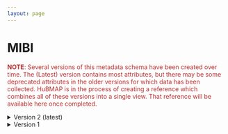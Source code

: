 ```yaml
--- 
layout: page 
---
```

# MIBI

<span style="color:#ba3030"><b>NOTE</b>: Several versions of this metadata schema have been created over time.  The (Latest) version contains most attributes, but there may be some deprecated attributes in the older versions for which data has been collected.  HuBMAP is in the process of creating a reference which combines all of these versions into a single view.  That reference will be available here once completed.</span>

<details markdown="1"><summary> Version 2 (latest) </summary>

## Version 2 (latest) 

| Attribute                                           | Type      | Description                                                                                                                                                                                                                                                                                                                                                                                                                                                                                                                                                                           | Allowable Values                                                          | Required   |
|-----------------------------------------------------|-----------|---------------------------------------------------------------------------------------------------------------------------------------------------------------------------------------------------------------------------------------------------------------------------------------------------------------------------------------------------------------------------------------------------------------------------------------------------------------------------------------------------------------------------------------------------------------------------------------|----------------------------------------------------------------|------------|
| dataset_type                                        | Allowable Value      | The specific type of dataset being produced.                                                                                                                                                                                                                                                                                                                                                                                                                                                                                                                                          | ```10X Multiome``` ```2D Imaging Mass Cytometry``` ```ATACseq``` ```Auto-fluorescence``` ```Cell DIVE``` ```CODEX``` ```Confocal``` ```CosMx``` ```CyCIF``` ```DBiT``` ```DESI``` ```Enhanced Stimulated Raman Spectroscopy (SRS)``` ```GeoMx (nCounter)``` ```GeoMx (NGS)``` ```HiFi-Slide``` ```Histology``` ```LC-MS``` ```Light Sheet``` ```MALDI``` ```MERFISH``` ```MIBI``` ```Molecular Cartography``` ```MUSIC``` ```nanoSPLITS``` ```PhenoCycler``` ```Resolve``` ```RNAseq``` ```RNAseq (with probes)``` ```Second Harmonic Generation (SHG)``` ```SIMS``` ```SNARE-seq2``` ```Stereo-seq``` ```Thick section Multiphoton MxIF``` ```Visium (no probes)``` ```Visium (with probes)``` ```Xenium```| True       |
| analyte_class                                       | Allowable Value      | Analytes are the target molecules being measured with the assay.                                                                                                                                                                                                                                                                                                                                                                                                                                                                                                                      |  ```Chromatin``` ```DNA``` ```DNA + RNA``` ```Endogenous fluorophores``` ```Fluorochrome``` ```Lipid``` ```Metabolite``` ```Nucleic acid and protein``` ```Peptide``` ```Polysaccharide``` ```Protein``` ```RNA  ```| True       |
| acquisition_instrument_vendor                       | Allowable Value      | An acquisition instrument is the device that contains the signal detection hardware and signal processing software. Assays generate signals such as light of various intensities or color or signals representing the molecular mass.                                                                                                                                                                                                                                                                                                                                                 | ```Akoya Biosciences``` ```Andor``` ```BGI Genomics``` ```Bruker``` ```Cytiva``` ```Evident Scientific (Olympus)``` ```GE Healthcare``` ```Hamamatsu``` ```Huron Digital Pathology``` ```Illumina``` ```In-House``` ```Ionpath``` ```Keyence``` ```Leica Biosystems``` ```Leica Microsystems``` ```Motic``` ```NanoString``` ```Resolve Biosciences``` ```Sciex``` ```Standard BioTools (Fluidigm)``` ```Thermo Fisher Scientific``` ```Zeiss Microscopy``` | True       |
| acquisition_instrument_model                        | Allowable Value      | Manufacturers of an acquisition instrument may offer various versions (models) of that instrument with different features or sensitivities. Differences in features or sensitivities may be relevant to processing or interpretation of the data.                                                                                                                                                                                                                                                                                                                                     | ```Aperio AT2``` ```Aperio CS2``` ```Axio Observer 3``` ```Axio Observer 5``` ```Axio Observer 7``` ```Axio Scan.Z1``` ```BZ-X710``` ```BZ-X800``` ```BZ-X810``` ```CosMx Spatial Molecular Imager``` ```Custom: Multiphoton``` ```Digital Spatial Profiler``` ```DM6 B``` ```DNBSEQ-T7``` ```EVOS M7000``` ```HiSeq 2500``` ```HiSeq 4000``` ```Hyperion Imaging System``` ```IN Cell Analyzer 2200``` ```Lightsheet 7``` ```MALDI timsTOF Flex Prototype``` ```MIBIscope``` ```MoticEasyScan One``` ```NanoZoomer 2.0-HT``` ```NanoZoomer S210``` ```NanoZoomer S360``` ```NanoZoomer S60``` ```NanoZoomer-SQ``` ```NextSeq 2000``` ```NextSeq 500``` ```NextSeq 550``` ```NovaSeq 6000``` ```NovaSeq X``` ```NovaSeq X Plus``` ```Orbitrap Eclipse Tribrid``` ```Orbitrap Fusion Lumos Tribrid``` ```Phenocycler-Fusion 1.0``` ```Phenocycler-Fusion 2.0``` ```PhenoImager Fusion``` ```Q Exactive``` ```Q Exactive HF``` ```Q Exactive UHMR``` ```QTRAP 5500``` ```Resolve Biosciences Molecular Cartography``` ```SCN400``` ```STELLARIS 5``` ```TissueScope LE Slide Scanner``` ```Unknown``` ```VS200 Slide Scanner``` ```Xenium Analyzer``` ```Zyla 4.2 sCMOS``` | True       |
| source_storage_duration_value                       | Numeric   | How long was the source material stored, prior to this sample being processed? For assays applied to tissue sections, this would be how long the tissue section (e.g., slide) was stored, prior to the assay beginning (e.g., imaging). For assays applied to suspensions such as sequencing, this would be how long the suspension was stored before library construction began.                                                                                                                                                                                                     |                                                                | True       |
| source_storage_duration_unit                        | Allowable Value      | The time duration unit of measurement                                                                                                                                                                                                                                                                                                                                                                                                                                                                                                                                                 | ```hour``` ```month``` ```day``` ```minute``` ```year``` | True       |
| time_since_acquisition_instrument_calibration_value | Numeric   | The amount of time since the acqusition instrument was last serviced by the vendor. This provides a metric for assessing drift in data capture.                                                                                                                                                                                                                                                                                                                                                                                                                                       |                                                                | False      |
| time_since_acquisition_instrument_calibration_unit  | Allowable Value      | The time unit of measurement                                                                                                                                                                                                                                                                                                                                                                                                                                                                                                                                                          |```Column-by-column``` ```Not applicable``` ```Row-by-row``` ```Snake-by-columns``` ```Snake-by-rows``` | False      |
| preparation_protocol_doi                            | Textfield      | DOI for the protocols.io page that describes the assay or sample procurment and preparation. For example for an imaging assay, the protocol might include staining of a section through the creation of an OME-TIFF file. In this case the protocol would include any image processing steps required to create the OME-TIFF file. Example: https://dx.doi.org/10.17504/protocols.io.eq2lyno9qvx9/v1                                                                                                                                                                                  |                                                                | True       |
| is_targeted                                        | Allowable Value  | Specifies whether or not a specific molecule(s) is/are targeted for detection/measurement by the assay ("Yes" or "No"). The CODEX analyte is protein.                                                                                                                                                                                                                                                                                                                                                                                                                                 | ```Yes``` ```No```                                                           | True       |
| contributors_path                                   | Textfield | The path to the file with the ORCID IDs for all contributors of this dataset (e.g., "./extras/contributors.tsv" or "./contributors.tsv"). This is an internal metadata field that is just used for ingest.                                                                                                                                                                                                                                                                                                                                                                            |                                                                | True       |
| data_path                                           | Textfield | The top level directory containing the raw and/or processed data. For a single dataset upload this might be "." where as for a data upload containing multiple datasets, this would be the directory name for the respective dataset. For instance, if the data is within a directory called "TEST001-RK" use syntax "./TEST001-RK" for this field. If there are multiple directory levels, use the format "./TEST001-RK/Run1/Pass2" in which "Pass2" is the subdirectory where the single dataset's data is stored. This is an internal metadata field that is just used for ingest. |                                                                | True       |
| parent_sample_id                                    | Textfield | Unique HuBMAP or SenNet identifier of the sample (i.e., block, section or suspension) used to perform this assay. For example, for a RNAseq assay, the parent would be the suspension, whereas, for one of the imaging assays, the parent would be the tissue section. If an assay comes from multiple parent samples then this should be a comma separated list. Example: HBM386.ZGKG.235, HBM672.MKPK.442 or SNT232.UBHJ.322, SNT329.ALSK.102                                                                                                                                       |                                                                | True       |
| number_of_antibodies                                | Numeric   | Number of antibodies                                                                                                                                                                                                                                                                                                                                                                                                                                                                                                                                                                  |                                                                | True       |
| number_of_channels                                  | Numeric   | The number of distinct color channels in the image.                                                                                                                                                                                                                                                                                                                                                                                                                                                                                                                                   |                                                                | True       |
| slide_id                                            | Textfield | A unique ID denoting the slide used. This allows users the ability to determine which tissue sections were processed together on the same slide. It is recommended that data providers prefix the ID with the center name, to prevent values overlapping across centers.                                                                                                                                                                                                                                                                                                              |                                                                | True       |
| roi_description                                     | Textfield | A description of the anatomical structure being captured in the region of interest (ROI).                                                                                                                                                                                                                                                                                                                                                                                                                                                                                             |                                                                | True       |
| roi_id                                              | Numeric   | Multiple images are acquired from regions of interest (ROI1, ROI2, ROI3, etc) on a slide. The ROI ID is a number from 1 to N representing the ROI captured on a slide.                                                                                                                                                                                                                                                                                                                                                                                                                |                                                                | True       |
| acquisition_id                                      | Textfield | The acquisition_id refers to the directory containing the ROI images for a slide. Together, the "Acquisition ID" and the "ROI ID" indicate the slide-ROI represented in the image.                                                                                                                                                                                                                                                                                                                                                                                                    |                                                                | True       |
| area_normalized_ion_dose_value                      | Numeric   | Number of primary ions delivered to the sample per unit area.                                                                                                                                                                                                                                                                                                                                                                                                                                                                                                                         |                                                                | True       |
| area_normalized_ion_dose_unit                       | Allowable Value      | Area normalized ion dose unit.                                                                                                                                                                                                                                                                                                                                                                                                                                                                                                                                                        | ```nA*hr/mm2``` | True       |
| data_precision_bytes                                | Numeric   | Numerical data precision in bytes.                                                                                                                                                                                                                                                                                                                                                                                                                                                                                                                                                    |                                                                | True       |
| pixel_dwell_time_value                              | Numeric   | Resident time of primary ion beam on each pixel to ionize it.                                                                                                                                                                                                                                                                                                                                                                                                                                                                                                                         |                                                                | True       |
| pixel_dwell_time_unit                               | Allowable Value      | Pixel dwell time unit.                                                                                                                                                                                                                                                                                                                                                                                                                                                                                                                                                                | ```ms``` | True       |
| antibodies_path                                     | Textfield | This is the location of the antibodies.tsv file relative to the root of the top level of the upload directory structure. This path should begin with "." and would likely be something like "./extras/antibodies.tsv".                                                                                                                                                                                                                                                                                                                                                                |                                                                | True       |
| metadata_schema_id                                  | Textfield | The string that serves as the definitive identifier for the metadata schema version and is readily interpretable by computers for data validation and processing. Example: 22bc762a-5020-419d-b170-24253ed9e8d9                                                                                                                                                                                                                                                                                                                                                                       |                                                                | True       |

</details>


<details markdown="1"><summary> Version 1 </summary>

## Version 1 

| Attribute                      | Type      | Description                                                                                                                                                                                                                                                                                         | Allowable Values                                  | Required   |
|--------------------------------|-----------|-----------------------------------------------------------------------------------------------------------------------------------------------------------------------------------------------------------------------------------------------------------------------------------------------------|--------------------------------------------------|------------|
| version                        | Allowable Value | Version of the schema to use when validating this metadata.                                                                                                                                                                                                                                         | ['1']                                            | True       |
| description                    | Textfield | Free-text description of this assay.                                                                                                                                                                                                                                                                |                                                  | True       |
| donor_id                       | Textfield    | HuBMAP Display ID of the donor of the assayed tissue.                                                                                                                                                                                                                                               |                                                  | True       |
| tissue_id                      | Textfield    | HuBMAP Display ID of the assayed tissue.                                                                                                                                                                                                                                                            |                                                  | True       |
| execution_datetime             | Datetime  | Start date and time of assay, typically a date-time stamped folder generated by the acquisition instrument. YYYY-MM-DD hh:mm, where YYYY is the year, MM is the month with leading 0s, and DD is the day with leading 0s, hh is the hour with leading zeros, mm are the minutes with leading zeros. |                                                  | True       |
| protocols_io_doi               | Textfield    | DOI for protocols.io referring to the protocol for this assay.                                                                                                                                                                                                                                      |                                                  | True       |
| operator                       | Textfield | Name of the person responsible for executing the assay.                                                                                                                                                                                                                                             |                                                  | True       |
| operator_email                 | Textfield    | Email address for the operator.                                                                                                                                                                                                                                                                     |                                                  | True       |
| pi                             | Textfield | Name of the principal investigator responsible for the data.                                                                                                                                                                                                                                        |                                                  | True       |
| pi_email                       | Textfield    | Email address for the principal investigator.                                                                                                                                                                                                                                                       |                                                  | True       |
| assay_category                 | Allowable Value | Each assay is placed into one of the following 4 general categories: generation of images of microscopic entities, identification & quantitation of molecules by mass spectrometry, imaging mass spectrometry, and determination of nucleotide sequence.                                            | ['mass_spectrometry_imaging']                    | True       |
| assay_type                     | Allowable Value | The specific type of assay being executed.                                                                                                                                                                                                                                                          | ['MIBI']                                         | True       |
| analyte_class                  | Allowable Value | Analytes are the target molecules being measured with the assay.                                                                                                                                                                                                                                    | ['protein']                                      | True       |
| is_targeted                    | Allowable Value   | Specifies whether or not a specific molecule(s) is/are targeted for detection/measurement by the assay.                                                                                                                                                                                             | ['Yes','No']                                                  | True       |
| acquisition_instrument_vendor  | Textfield | An acquisition instrument is the device that contains the signal detection hardware and signal processing software. Assays generate signals such as light of various intensities or color or signals representing the molecular mass.                                                               |                                                  | True       |
| acquisition_instrument_model   | Textfield | Manufacturers of an acquisition instrument may offer various versions (models) of that instrument with different features or sensitivities. Differences in features or sensitivities may be relevant to processing or interpretation of the data.                                                   |                                                  | True       |
| number_of_antibodies           | Numeric    | Number of antibodies                                                                                                                                                                                                                                                                                |                                                  | True       |
| number_of_channels             | Numeric    | Number of fluorescent channels imaged during each cycle.                                                                                                                                                                                                                                            |                                                  | True       |
| resolution_x_value             | Numeric    | The width of a pixel. (Akoya pixel is 377nm square)                                                                                                                                                                                                                                                 |                                                  | True       |
| resolution_x_unit              | Allowable Value | The unit of measurement of width of a pixel.(nm)                                                                                                                                                                                                                                                    | ['mm', 'um', 'nm']                               | False      |
| resolution_y_value             | Numeric    | The height of a pixel. (Akoya pixel is 377nm square)                                                                                                                                                                                                                                                |                                                  | True       |
| resolution_y_unit              | Allowable Value | The unit of measurement of height of a pixel. (nm)                                                                                                                                                                                                                                                  | ['mm', 'um', 'nm']                               | False      |
| max_x_width_value              | Numeric    | Image width value of the ROI acquisition                                                                                                                                                                                                                                                            |                                                  | True       |
| max_x_width_unit               | Allowable Value | Units of image width of the ROI acquisition                                                                                                                                                                                                                                                         | ['um']                                           | False      |
| max_y_height_value             | Numeric    | Image height value of the ROI acquisition                                                                                                                                                                                                                                                           |                                                  | True       |
| max_y_height_unit              | Allowable Value | Units of image height of the ROI acquisition                                                                                                                                                                                                                                                        | ['um']                                           | False      |
| roi_description                | Textfield | A description of the region of interest (ROI) captured in the image.                                                                                                                                                                                                                                |                                                  | True       |
| roi_id                         | Numeric    | Multiple images (1-n) are acquired from regions of interest (ROI1, ROI2, ROI3, etc) on a slide. The roi_id is a number from 1-n representing the ROI captured on a slide.                                                                                                                           |                                                  | True       |
| acquisition_id                 | Textfield | The acquisition_id refers to the directory containing the ROI images for a slide. Together, the acquisition_id and the roi_id indicate the slide-ROI represented in the image.                                                                                                                      |                                                  | True       |
| area_normalized_ion_dose_unit  | Allowable Value | Area normalized ion dose unit                                                                                                                                                                                                                                                                       | ['nA*hr/mm2']                                    | False      |
| area_normalized_ion_dose_value | Numeric    | Number of primary ions delivered to the sample per unit area                                                                                                                                                                                                                                        |                                                  | True       |
| data_precision_bytes           | Numeric    | Numerical data precision in bytes                                                                                                                                                                                                                                                                   |                                                  | True       |
| dual_count_start               | Numeric    | Threshold for dual counting.                                                                                                                                                                                                                                                                        |                                                  | True       |
| end_datetime                   | Datetime  | Time stamp indicating end of ablation for ROI                                                                                                                                                                                                                                                       |                                                  | True       |
| pixel_dwell_time_value         | Numeric    | Resident time of primary ion beam on each pixel.                                                                                                                                                                                                                                                    |                                                  | True       |
| pixel_dwell_time_unit          | Allowable Value | Pixel dwell time unit.                                                                                                                                                                                                                                                                              | ['ms']                                           | False      |
| pixel_size_x_value             | Numeric    | Width value of the pixel or voxel measurement (distinct from the image resolution_x_value).                                                                                                                                                                                                         |                                                  | True       |
| pixel_size_x_unit              | Allowable Value | Width unit of the pixel or voxel measurement.                                                                                                                                                                                                                                                       | ['nm']                                           | False      |
| pixel_size_y_value             | Numeric    | Length value of the pixel or voxel measurement (distinct from the image resolution_y_value).                                                                                                                                                                                                        |                                                  | True       |
| pixel_size_y_unit              | Allowable Value | Length unit of the pixel or voxel measurement.                                                                                                                                                                                                                                                      | ['nm']                                           | False      |
| preparation_instrument_vendor  | Allowable Value | The manufacturer of the instrument used to prepare the sample for the assay.                                                                                                                                                                                                                        | ['Custom', 'Ionpath']                            | True       |
| preparation_instrument_model   | Allowable Value | The model number/name of the instrument used to prepare the sample for the assay                                                                                                                                                                                                                    | ['Custom', 'MIBIscope 1', 'MIBIscope 2']         | True       |
| primary_ion                    | Allowable Value | Primary ion.                                                                                                                                                                                                                                                                                        | ['Xe']                                           | True       |
| primary_ion_current_value      | Numeric    | Primary ion current value.                                                                                                                                                                                                                                                                          |                                                  | True       |
| primary_ion_current_unit       | Allowable Value | Primary ion current unit, typically nA or pA                                                                                                                                                                                                                                                        | ['nA', 'pA']                                     | False      |
| reagent_prep_protocols_io_doi  | Textfield    | DOI for protocols.io referring to the protocol for preparing reagents for the assay.                                                                                                                                                                                                                |                                                  | True       |
| section_prep_protocols_io_doi  | Textfield    | DOI for protocols.io referring to the protocol for preparing tissue sections for the assay.                                                                                                                                                                                                         |                                                  | True       |
| segment_data_format            | Allowable Value | This refers to the data type, which is a "float" for the IMC counts.                                                                                                                                                                                                                                | ['float', 'integer', 'string']                   | True       |
| signal_type                    | Allowable Value | Type of signal measured per channel (usually dual counts)                                                                                                                                                                                                                                           | ['dual count', 'pulse count', 'intensity value'] | True       |
| start_datetime                 | Datetime  | Time stamp indicating start of ablation for ROI                                                                                                                                                                                                                                                     |                                                  | True       |
| antibodies_path                | Textfield | Relative path to file with antibody information for this dataset.                                                                                                                                                                                                                                   |                                                  | True       |
| contributors_path              | Textfield | Relative path to file with ORCID IDs for contributors for this dataset.                                                                                                                                                                                                                             |                                                  | True       |
| data_path                      | Textfield | Relative path to file or directory with instrument data. Downstream processing will depend on filename extension conventions.                                                                                                                                                                       |                                                  | True       |

</details>

